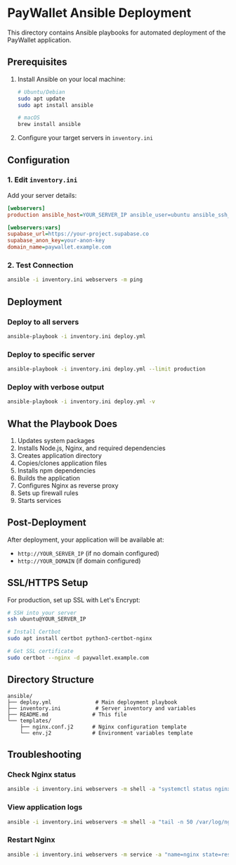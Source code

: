 # PayWallet Ansible Deployment

This directory contains Ansible playbooks for automated deployment of the PayWallet application.

## Prerequisites

1. Install Ansible on your local machine:
   ```bash
   # Ubuntu/Debian
   sudo apt update
   sudo apt install ansible

   # macOS
   brew install ansible
   ```

2. Configure your target servers in `inventory.ini`

## Configuration

### 1. Edit `inventory.ini`

Add your server details:

```ini
[webservers]
production ansible_host=YOUR_SERVER_IP ansible_user=ubuntu ansible_ssh_private_key_file=~/.ssh/id_rsa

[webservers:vars]
supabase_url=https://your-project.supabase.co
supabase_anon_key=your-anon-key
domain_name=paywallet.example.com
```

### 2. Test Connection

```bash
ansible -i inventory.ini webservers -m ping
```

## Deployment

### Deploy to all servers

```bash
ansible-playbook -i inventory.ini deploy.yml
```

### Deploy to specific server

```bash
ansible-playbook -i inventory.ini deploy.yml --limit production
```

### Deploy with verbose output

```bash
ansible-playbook -i inventory.ini deploy.yml -v
```

## What the Playbook Does

1. Updates system packages
2. Installs Node.js, Nginx, and required dependencies
3. Creates application directory
4. Copies/clones application files
5. Installs npm dependencies
6. Builds the application
7. Configures Nginx as reverse proxy
8. Sets up firewall rules
9. Starts services

## Post-Deployment

After deployment, your application will be available at:
- `http://YOUR_SERVER_IP` (if no domain configured)
- `http://YOUR_DOMAIN` (if domain configured)

## SSL/HTTPS Setup

For production, set up SSL with Let's Encrypt:

```bash
# SSH into your server
ssh ubuntu@YOUR_SERVER_IP

# Install Certbot
sudo apt install certbot python3-certbot-nginx

# Get SSL certificate
sudo certbot --nginx -d paywallet.example.com
```

## Directory Structure

```
ansible/
├── deploy.yml              # Main deployment playbook
├── inventory.ini           # Server inventory and variables
├── README.md              # This file
└── templates/
    ├── nginx.conf.j2      # Nginx configuration template
    └── env.j2             # Environment variables template
```

## Troubleshooting

### Check Nginx status
```bash
ansible -i inventory.ini webservers -m shell -a "systemctl status nginx"
```

### View application logs
```bash
ansible -i inventory.ini webservers -m shell -a "tail -n 50 /var/log/nginx/paywallet_error.log"
```

### Restart Nginx
```bash
ansible -i inventory.ini webservers -m service -a "name=nginx state=restarted"
```

